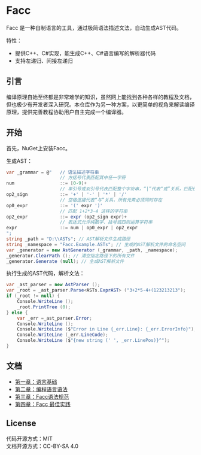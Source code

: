 ﻿# Facc

Facc 是一种自制语言的工具，通过极简语法描述文法，自动生成AST代码。

特性：

* 提供C++、C#实现，能生成C++、C#语言编写的解析器代码
* 支持左递归、间接左递归

## 引言

编译原理自始至终都是非常难学的知识，虽然网上能找到各种各样的教程及文档，但也极少有开发者深入研究。本仓库作为另一种方案，以更简单的视角来解读编译原理，提供完善教程协助用户自主完成一个编译器。

## 开始

首先，NuGet上安装Facc。

生成AST：

```csharp
var _grammar = @"   // 语法描述字符串
                    // 方括号代表匹配其中任一字符
num                 ::= [0-9]+
                    // 单引号或双引号代表匹配整个字符串，“|”代表“或”关系，匹配任一串字符串
op2_sign            ::= '+' | '-' | '*' | '/'
                    // 空格连接代表“与”关系，所有元素必须同时存在
op0_expr            ::= '(' expr ')'
                    // 匹配 1+2*3-4 这样的字符串
op2_expr            ::= expr (op2_sign expr)+
                    // 表达式允许纯数字、括号或四则运算字符串
expr                ::= num | op0_expr | op2_expr
";
string _path = "D:\\ASTs"; // AST解析文件生成路径
string _namespace = "Facc.Example.ASTs"; // 生成的AST解析文件的命名空间
var _generator = new AstGenerator (_grammar, _path, _namespace);
_generator.ClearPath (); // 清空指定路径下的所有文件
_generator.Generate (null); // 生成AST解析文件
```

执行生成的AST代码，解析文法：

```csharp
var _ast_parser = new AstParser ();
var _root = _ast_parser.Parse<ASTs.ExprAST> ("3+2*5-4+(123213213");
if (_root != null) {
    Console.WriteLine ();
    _root.PrintTree (0);
} else {
    var _err =_ast_parser.Error;
    Console.WriteLine ();
    Console.WriteLine ($"Error in Line {_err.Line}: {_err.ErrorInfo}");
    Console.WriteLine (_err.LineCode);
    Console.WriteLine ($"{new string (' ', _err.LinePos)}^");
}
```

## 文档

- [第一章：语言基础](docs/chapter_1.md)
- [第二章：编程语言语法](docs/chapter_2.md)
- [第三章：Facc语法规范](docs/chapter_3.md)
- [第四章：Facc 最佳实践](docs/chapter_4.md)

<!--
- 第一部分：语法描述

	+ 第四章：编译错误的处理

- 第二部分：语法树
	+ 第五章：语法树的使用
	+ 第六章：处理四则运算中运算符优先级
	+ 第七章：Python的缩进为何与众不同
	+ 第八章：CLI功能扩展方式

- 第三部分：LLVM
	+ 第九章：生成LLVM IR
	+ 第十章：Hello World!
	+ 第十一章：优化编译
-->

## License

代码开源方式：MIT  
文档开源方式：CC-BY-SA 4.0
